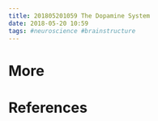 ```yaml
---
title: 201805201059 The Dopamine System
date: 2018-05-20 10:59
tags: #neuroscience #brainstructure
---
```


# More


# References
